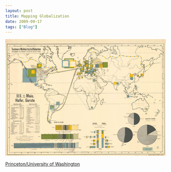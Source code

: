 ```yaml
---
layout: post
title: Mapping Globalization
date: 2009-09-17
tags: ["Blog"]
---
```


![](800px-Teubners_Weltwirtschaftskarten_III_2.jpg "Teubners_Weltwirtschaftskarten_III_2.jpg")

[Princeton/University of Washington](http://qed.princeton.edu/index.php/MG/Maps)